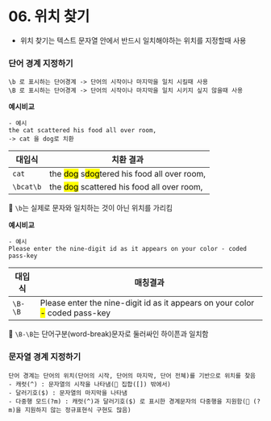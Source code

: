 

# 06. 위치 찾기

- 위치 찾기는 텍스트 문자열 안에서 반드시 일치해야하는 위치를 지정할때 사용

### 단어 경계 지정하기
    \b 로 표시하는 단어경계 -> 단어의 시작이나 마지막을 일치 시킬때 사용
    \B 로 표시하는 단어경계 -> 단어의 시작이나 마지막을 일치 시키지 싶지 않을때 사용
    
**예시비교**

    - 예시
    the cat scattered his food all over room,
    -> cat 을 dog로 치환
    
|대입식|치환 결과|
| --- | --- |
|`cat`|the <mark>dog</mark> s<mark>dog</mark>tered his food all over room,|
|`\bcat\b`|the <mark>dog</mark> scattered his food all over room,|

📌 `\b`는 실제로 문자와 일치하는 것이 아닌 위치를 가리킴



**예시비교**

    - 예시
    Please enter the nine-digit id as it appears on your color - coded pass-key
    
|대입식|매칭결과|
| --- | --- |
|`\B-\B`|Please enter the nine-digit id as it appears on your color <mark>-</mark> coded pass-key|

📌 `\B-\B`는 단어구분(word-break)문자로 둘러싸인 하이픈과 일치함


### 문자열 경계 지정하기
    단어 경계는 단어의 위치(단어의 시작, 단어의 마지막, 단어 전쳬)를 기반으로 위치를 찾음
    - 캐럿(^) : 문자열의 시작을 나타냄(📌 집합([]) 밖에서)
    - 달러기호($) : 문자열의 마지막을 나타냄
    - 다중행 모드(?m) : 캐럿(^)과 달러기호($) 로 표시한 경계문자의 다중행을 지원함(📌 (?m)을 지원하지 않는 정규표현식 구현도 많음)

